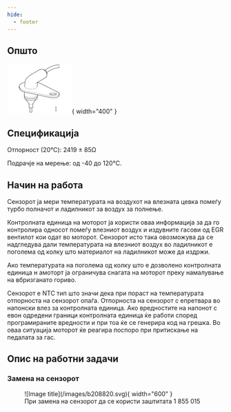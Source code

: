```yaml
---
hide:
  - footer
---
```


## Општо

![Image title](/images/b206220.svg){ width="400" }

## Спецификација

Отпорност (20°C): 2419 ± 85&ohm;

Подрачје на мерење: од -40 до 120°C.

## Начин на работа

Сензорот ја мери температурата на воздухот на влезната цевка помеѓу турбо полначот и ладилникот за воздух за полнење.

Контролната единица на моторот ја користи оваа информација за да го контролира односот помеѓу влезниот воздух и издувните гасови од EGR вентилот кои одат во моторот. Сензорот исто така овозможува да се надгледува дали температурата на влезниот воздух во ладилникот е поголема од колку што материалот на ладилникот може да издржи.

Ако температурата на поголема од колку што е дозволено контролната единица н амоторт ја ограничува снагата на моторот преку намалување на вбризганато гориво.

Сензорот е NTC тип што значи дека при пораст на температурата отпорноста на сензорот опаѓа. Отпорноста на сензорот с епретвара во напонски влез за контролната единица. Ако вредностите на напонот с евон одредени граници контролната единица ќе работи според програмираните вредности и при тоа ќе се генерира код на грешка. Во оваа ситуација моторот ќе реагира поспоро при притискање на педалата за гас.

## Опис на работни задачи

### Замена на сензорот

<figure markdown>
  ![Image title](/images/b208820.svg){ width="600" }
  <figcaption>При замена на сензорот да се користи заштитата 1 855 015</figcaption>
</figure>




